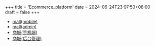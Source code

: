 +++
title = 'Ecommerce_platform'
date = 2024-06-24T23:07:50+08:00
draft = false
+++

<ul>
<li><a :style="linkStyle" href="http://vajeaf.qc.to:8014" target="_blank">mall(mobile)</a></li>
<li><a :style="linkStyle" href="http://ds.huoxingqiu.com:8013" target="_blank">mall(admin)</a></li>
<li><a :style="linkStyle" href="http://vajeaf.qc.to:8014" target="_blank">商城(手机端)</a></li>
<li><a :style="linkStyle" href="http://ds.huoxingqiu.com:8013" target="_blank">商城(后台管理)</a></li>
</ul>